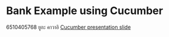 # Bank Example using Cucumber
6510405768 ยูกะ คาวาอิ
[Cucumber presentation slide](https://github.com/ladyusa/cucumber-atm/blob/master/cucumber.pdf)
